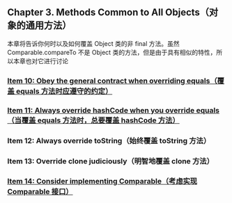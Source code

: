 ## Chapter 3. Methods Common to All Objects（对象的通用方法）  

本章将告诉你何时以及如何覆盖 Object 类的非 final 方法。虽然 Comparable.compareTo 不是 Object 类的方法，但是由于具有相似的特性，所以本章也对它进行讨论  

### [Item 10: Obey the general contract when overriding equals（覆盖 equals 方法时应遵守的约定）](EqualStu.java)   


### [Item 11: Always override hashCode when you override equals（当覆盖 equals 方法时，总要覆盖 hashCode 方法）](EqualStu.java)   


### Item 12: Always override toString（始终覆盖 toString 方法）   


### Item 13: Override clone judiciously（明智地覆盖 clone 方法）


### [Item 14: Consider implementing Comparable（考虑实现 Comparable 接口）](CompareStu.java)   

